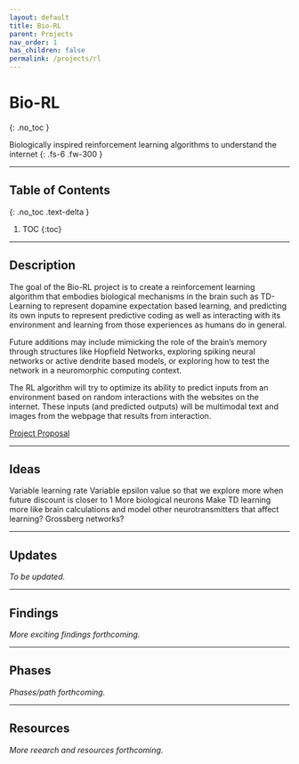 ```yaml
---
layout: default
title: Bio-RL
parent: Projects
nav_order: 1
has_children: false
permalink: /projects/rl
---
```


# Bio-RL
{: .no_toc }

Biologically inspired reinforcement learning algorithms to understand the internet
{: .fs-6 .fw-300 }

---

## Table of Contents
{: .no_toc .text-delta }

1. TOC
{:toc}

---

## Description
The goal of the Bio-RL project is to create a reinforcement learning algorithm that embodies biological mechanisms in the brain such as TD-Learning to represent dopamine expectation based learning, and predicting its own inputs to represent predictive coding as well as interacting with its environment and learning from those experiences as humans do in general. 

Future additions may include mimicking the role of the brain’s memory through structures like Hopfield Networks, exploring spiking neural networks or active dendrite based models, or exploring how to test the network in a neuromorphic computing context.

The RL algorithm will try to optimize its ability to predict inputs from an environment based on random interactions with the websites on the internet. These inputs (and predicted outputs) will be multimodal text and images from the webpage that results from interaction.

[Project Proposal](https://docs.google.com/document/d/1mw_phs-BgumofocYYcUpDUTiiu0GCah364vF0r70nUM/edit?usp=sharing)

---

## Ideas
Variable learning rate
Variable epsilon value so that we explore more when future discount is closer to 1
More biological neurons
Make TD learning more like brain calculations and model other neurotransmitters that  affect learning? Grossberg networks?

--- 

## Updates
*To be updated.*

---

## Findings
*More exciting findings forthcoming.*

---

## Phases
*Phases/path forthcoming.*

---

## Resources
*More reearch and resources forthcoming.*
